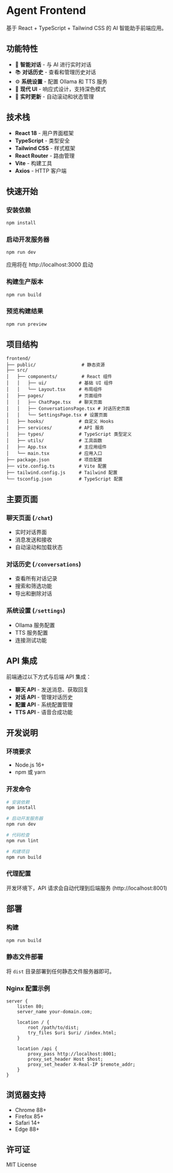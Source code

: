 # Agent Frontend

基于 React + TypeScript + Tailwind CSS 的 AI 智能助手前端应用。

## 功能特性

- 🤖 **智能对话** - 与 AI 进行实时对话
- 📚 **对话历史** - 查看和管理历史对话
- ⚙️ **系统设置** - 配置 Ollama 和 TTS 服务
- 🎨 **现代 UI** - 响应式设计，支持深色模式
- 🔄 **实时更新** - 自动滚动和状态管理

## 技术栈

- **React 18** - 用户界面框架
- **TypeScript** - 类型安全
- **Tailwind CSS** - 样式框架
- **React Router** - 路由管理
- **Vite** - 构建工具
- **Axios** - HTTP 客户端

## 快速开始

### 安装依赖

```bash
npm install
```

### 启动开发服务器

```bash
npm run dev
```

应用将在 http://localhost:3000 启动

### 构建生产版本

```bash
npm run build
```

### 预览构建结果

```bash
npm run preview
```

## 项目结构

```
frontend/
├── public/                 # 静态资源
├── src/
│   ├── components/         # React 组件
│   │   ├── ui/            # 基础 UI 组件
│   │   └── Layout.tsx     # 布局组件
│   ├── pages/             # 页面组件
│   │   ├── ChatPage.tsx   # 聊天页面
│   │   ├── ConversationsPage.tsx # 对话历史页面
│   │   └── SettingsPage.tsx # 设置页面
│   ├── hooks/             # 自定义 Hooks
│   ├── services/          # API 服务
│   ├── types/             # TypeScript 类型定义
│   ├── utils/             # 工具函数
│   ├── App.tsx            # 主应用组件
│   └── main.tsx           # 应用入口
├── package.json           # 项目配置
├── vite.config.ts         # Vite 配置
├── tailwind.config.js     # Tailwind 配置
└── tsconfig.json          # TypeScript 配置
```

## 主要页面

### 聊天页面 (`/chat`)
- 实时对话界面
- 消息发送和接收
- 自动滚动和加载状态

### 对话历史 (`/conversations`)
- 查看所有对话记录
- 搜索和筛选功能
- 导出和删除对话

### 系统设置 (`/settings`)
- Ollama 服务配置
- TTS 服务配置
- 连接测试功能

## API 集成

前端通过以下方式与后端 API 集成：

- **聊天 API** - 发送消息、获取回复
- **对话 API** - 管理对话历史
- **配置 API** - 系统配置管理
- **TTS API** - 语音合成功能

## 开发说明

### 环境要求
- Node.js 16+
- npm 或 yarn

### 开发命令
```bash
# 安装依赖
npm install

# 启动开发服务器
npm run dev

# 代码检查
npm run lint

# 构建项目
npm run build
```

### 代理配置
开发环境下，API 请求会自动代理到后端服务 (http://localhost:8001)

## 部署

### 构建
```bash
npm run build
```

### 静态文件部署
将 `dist` 目录部署到任何静态文件服务器即可。

### Nginx 配置示例
```nginx
server {
    listen 80;
    server_name your-domain.com;
    
    location / {
        root /path/to/dist;
        try_files $uri $uri/ /index.html;
    }
    
    location /api {
        proxy_pass http://localhost:8001;
        proxy_set_header Host $host;
        proxy_set_header X-Real-IP $remote_addr;
    }
}
```

## 浏览器支持

- Chrome 88+
- Firefox 85+
- Safari 14+
- Edge 88+

## 许可证

MIT License

